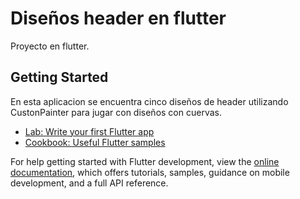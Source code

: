 # Diseños header en flutter

Proyecto en flutter.

## Getting Started

En esta aplicacion se encuentra cinco diseños de header utilizando CustonPainter para jugar con diseños con cuervas.

<picture>
  <source media="(prefers-color-scheme: dark)" srcset="https://raw.githubusercontent.com/ricardonajargonzalez/disenos_app/master/lib/assets/header1.png">

</picture>



- [Lab: Write your first Flutter app](https://docs.flutter.dev/get-started/codelab)
- [Cookbook: Useful Flutter samples](https://docs.flutter.dev/cookbook)

For help getting started with Flutter development, view the
[online documentation](https://docs.flutter.dev/), which offers tutorials,
samples, guidance on mobile development, and a full API reference.
